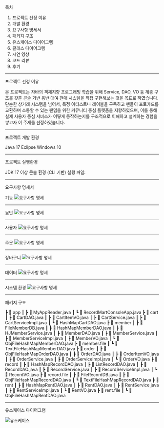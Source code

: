 목차

1. 프로젝트 선정 이유
2. 개발 환경
3. 요구사항 명세서
4. 패키지 구조
5. 유스케이스 다이어그램
6. 클래스 다이어그램
7. 시연 영상
8. 코드 리뷰
9. 후기

---

프로젝트 선정 이유

본 프로젝트는 자바의 객체지향 프로그래밍 학습을 위해 Service, DAO, VO 등 계층 구조를 갖춘 콘솔 기반 음반 대여·판매 시스템을 직접 구현해보는 것을 목표로 하였습니다. 단순한 상거래 시스템을 넘어서, 특정 아티스트나 레이블을 구독하고 팬들이 포토카드를 교환하며 소통할 수 있는 팬덤을 위한 커뮤니티 중심 플랫폼을 지향하였으며, 이를 통해 실제 사용자 중심 서비스가 어떻게 동작하는지를 구조적으로 이해하고 설계하는 경험을 쌓고자 이 주제를 선정하였습니다.

---

프로젝트 개발 환경

Java 17
Eclipse
Windows 10

---

프로젝트 실행환경

JDK 17 이상
콘솔 환경 (CLI 기반)
실행 파일: 

---

요구사항 명세서


기능
![요구사항 명세](images/화면%20캡처%202025-06-29%20142929.png)

---


음반
![요구사항 명세](images/화면%20캡처%202025-06-29%20143020.png)

---


사용자
![요구사항 명세](images/화면%20캡처%202025-06-29%20143120.png)

---


주문
![요구사항 명세](images/화면%20캡처%202025-06-29%20143144.png)

---


장바구니
![요구사항 명세](images/화면%20캡처%202025-06-29%20143203.png)

---


데이터
![요구사항 명세](images/화면%20캡처%202025-06-29%20143237.png)

---


시스템 환경
![요구사항 명세](images/화면%20캡처%202025-06-29%20143303.png)


---

패키지 구조

┣ 📁 app
┃ ┣ 📄 MyAppReader.java
┃ ┗ 📄 RecordMartConsoleApp.java
┣ 📁 cart
┃ ┣ 📄 CartDAO.java
┃ ┣ 📄 CartItemVO.java
┃ ┣ 📄 CartService.java
┃ ┣ 📄 CartServiceImpl.java
┃ ┗ 📄 HashMapCartDAO.java
┣ 📁 member
┃ ┣ 📄 FileMemberDB.java
┃ ┣ 📄 HashMapMemberDAO.java
┃ ┣ 📄 HJMemberService.java
┃ ┣ 📄 MemberDAO.java
┃ ┣ 📄 MemberService.java
┃ ┣ 📄 MemberServiceImpl.java
┃ ┣ 📄 MemberVO.java
┃ ┗ 📄 ObjFileHashMapMemberDAO.java
┣ 📁 member.file
┃ ┗ 📄 TextFileHashMapMemberDAO.java
┣ 📁 order
┃ ┣ 📄 ObjFileHashMapOrderDAO.java
┃ ┣ 📄 OrderDAO.java
┃ ┣ 📄 OrderItemVO.java
┃ ┣ 📄 OrderService.java
┃ ┣ 📄 OrderServiceImpl.java
┃ ┗ 📄 OrderVO.java
┣ 📁 record
┃ ┣ 📄 HashMapRecordDAO.java
┃ ┣ 📄 ListRecordDAO.java
┃ ┣ 📄 RecordDAO.java
┃ ┣ 📄 RecordService.java
┃ ┣ 📄 RecordServiceImpl.java
┃ ┗ 📄 RecordVO.java
┣ 📁 record.file
┃ ┣ 📄 FileRecordDB.java
┃ ┣ 📄 ObjFileHashMapRecordDAO.java
┃ ┗ 📄 TextFileHashMapRecordDAO.java
┣ 📁 rent
┃ ┣ 📄 HashMapRentDAO.java
┃ ┣ 📄 RentDAO.java
┃ ┣ 📄 RentService.java
┃ ┣ 📄 RentServiceImpl.java
┃ ┗ 📄 RentVO.java
┣ 📁 rent.file
┃ ┗ 📄 ObjFileHashMapRentDAO.java

---

유스케이스 다이어그램

![유스케이스](images/화면%20캡처%202025-06-29%20145042.png)
